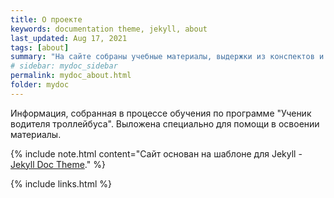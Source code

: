 ```yaml
---
title: О проекте
keywords: documentation theme, jekyll, about
last_updated: Aug 17, 2021
tags: [about]
summary: "На сайте собраны учебные материалы, выдержки из конспектов и полезные ссылки для помощи в обучении на водителя троллейбуса."
# sidebar: mydoc_sidebar
permalink: mydoc_about.html
folder: mydoc
---
```


Информация, собранная в процессе обучения по программе \"Ученик водителя троллейбуса\". Выложена специально для помощи в освоении материалы.

{% include note.html content="Сайт основан на шаблоне для Jekyll - <a href='https://idratherbewriting.com/documentation-theme-jekyll/index.html' target='_blank'>Jekyll Doc Theme</a>." %}

{% include links.html %}
